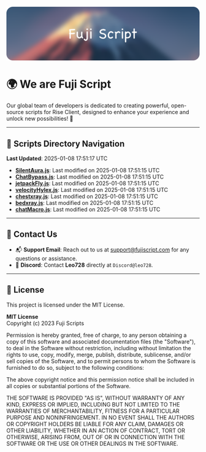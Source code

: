 ![Banner](.github/b.webp)

# 🌍 **We are Fuji Script**

Our global team of developers is dedicated to creating powerful, open-source scripts for Rise Client, designed to enhance your experience and unlock new possibilities! 🌟

---
<!-- SCRIPTS_NAVIGATION_START -->
## 📂 **Scripts Directory Navigation**

**Last Updated**: 2025-01-08 17:51:17 UTC

- **[SilentAura.js](scripts/SilentAura.js)**: Last modified on 2025-01-08 17:51:15 UTC
- **[ChatBypass.js](scripts/ChatBypass.js)**: Last modified on 2025-01-08 17:51:15 UTC
- **[jetpackFly.js](scripts/jetpackFly.js)**: Last modified on 2025-01-08 17:51:15 UTC
- **[velocityHylex.js](scripts/velocityHylex.js)**: Last modified on 2025-01-08 17:51:15 UTC
- **[chestxray.js](scripts/chestxray.js)**: Last modified on 2025-01-08 17:51:15 UTC
- **[bedxray.js](scripts/bedxray.js)**: Last modified on 2025-01-08 17:51:15 UTC
- **[chatMacro.js](scripts/chatMacro.js)**: Last modified on 2025-01-08 17:51:15 UTC

<!-- SCRIPTS_NAVIGATION_END -->

---

## 💬 **Contact Us**  
- 📬 **Support Email**: Reach out to us at [support@fujiscript.com](mailto:support@fujiscript.com) for any questions or assistance.  
- 💬 **Discord**: Contact **Leo728** directly at `Discord@leo728`.

---

## 📜 **License**

This project is licensed under the MIT License.  

**MIT License**  
Copyright (c) 2023 Fuji Scripts  

Permission is hereby granted, free of charge, to any person obtaining a copy of this software and associated documentation files (the "Software"), to deal in the Software without restriction, including without limitation the rights to use, copy, modify, merge, publish, distribute, sublicense, and/or sell copies of the Software, and to permit persons to whom the Software is furnished to do so, subject to the following conditions:  

The above copyright notice and this permission notice shall be included in all copies or substantial portions of the Software.  

THE SOFTWARE IS PROVIDED "AS IS", WITHOUT WARRANTY OF ANY KIND, EXPRESS OR IMPLIED, INCLUDING BUT NOT LIMITED TO THE WARRANTIES OF MERCHANTABILITY, FITNESS FOR A PARTICULAR PURPOSE AND NONINFRINGEMENT. IN NO EVENT SHALL THE AUTHORS OR COPYRIGHT HOLDERS BE LIABLE FOR ANY CLAIM, DAMAGES OR OTHER LIABILITY, WHETHER IN AN ACTION OF CONTRACT, TORT OR OTHERWISE, ARISING FROM, OUT OF OR IN CONNECTION WITH THE SOFTWARE OR THE USE OR OTHER DEALINGS IN THE SOFTWARE.  
